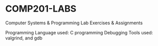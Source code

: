 # COMP201-LABS
Computer Systems &amp; Programming Lab Exercises &amp; Assignments


Programming Language used: C programming
Debugging Tools used: valgrind, and gdb
